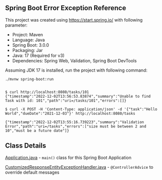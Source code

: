 ## Spring Boot Error Exception Reference

This project was created using https://start.spring.io/ with following parameter:

* Project: Maven
* Language: Java
* Spring Boot: 3.0.0
* Packaging: Jar
* Java: 17 (Required for v3)
* Dependencies: Spring Web, Validation, Spring Boot DevTools

Assuming JDK 17 is installed, run the project with following command:

```shell
./mvnw spring-boot:run
```

```shell

$ curl http://localhost:8080/tasks/101
{"timestamp":"2022-12-02T13:56:53.83874","summary":"Unable to find Task with id: 101","path":"uri=/tasks/101","errors":[]}

$ curl -X POST -H 'Content-Type: application/json' -d '{"task":"Hello World","dueDate":"2021-12-03"}' http://localhost:8080/tasks

{"timestamp":"2022-12-02T13:55:16.739223","summary":"Validation Error","path":"uri=/tasks","errors":["size must be between 2 and 10","must be a future date"]}
```

## Class Details
[Application.java][1] - `main()` class for this Spring Boot Application

[CustomizedResponseEntityExceptionHandler.java][2] - `@ControllerAdvice` to override default messages

[1]: https://github.com/ronygomes/reference/blob/master/SpringBoot/spring-boot-error-exception/src/main/java/me/ronygomes/reference/springboot/Application.java
[2]: https://github.com/ronygomes/reference/blob/master/SpringBoot/spring-boot-error-exception/src/main/java/me/ronygomes/reference/springboot/CustomizedResponseEntityExceptionHandler.java
